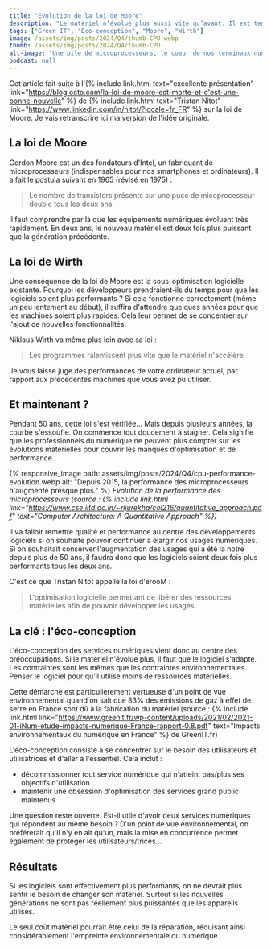 ```yaml
---
title: "Evolution de la loi de Moore"
description: "Le matériel n’évolue plus aussi vite qu’avant. Il est temps de repenser notre manière de concevoir le numérique."
tags: ["Green IT", "Eco-conception", "Moore", "Wirth"]
image: /assets/img/posts/2024/Q4/thumb-CPU.webp
thumb: /assets/img/posts/2024/Q4/thumb-CPU
alt-image: "Une pile de microprocesseurs, le coeur de nos terminaux numériques"
podcast: null
---
```


Cet article fait suite à l’{% include link.html text="excellente présentation" link="https://blog.octo.com/la-loi-de-moore-est-morte-et-c'est-une-bonne-nouvelle" %} de {% include link.html text="Tristan Nitot" link="https://www.linkedin.com/in/nitot/?locale=fr_FR" %} sur la loi de Moore. Je vais retranscrire ici ma version de l'idée originale.

## La loi de Moore

Gordon Moore est un des fondateurs d'Intel, un fabriquant de microprocesseurs (indispensables pour nos smartphones et ordinateurs). Il a fait le postula suivant en 1965 (révisé en 1975) :
> Le nombre de transistors présents sur une puce de micoprocesseur double tous les deux ans.

Il faut comprendre par là que les équipements numériques évoluent très rapidement. En deux ans, le nouveau matériel est deux fois plus puissant que la génération précédente. 

## La loi de Wirth

Une conséquence de la loi de Moore est la sous-optimisation logicielle existante. Pourquoi les développeurs prendraient-ils du temps pour que les logiciels soient plus performants ? Si cela fonctionne correctement (même un peu lentement au début), il suffira d'attendre quelques années pour que les machines soient plus rapides. Cela leur permet de se concentrer sur l'ajout de nouvelles fonctionnalités.

Niklaus Wirth va même plus loin avec sa loi : 
> Les programmes ralentissent plus vite que le matériel n'accélère.

Je vous laisse juge des performances de votre ordinateur actuel, par rapport aux précédentes machines que vous avez pu utiliser.

## Et maintenant ?

Pendant 50 ans, cette loi s'est vérifiée... Mais depuis plusieurs années, la courbe s'essoufle. On commence tout doucement à stagner.
Cela signifie que les professionnels du numérique ne peuvent plus compter sur les évolutions matérielles pour couvrir les manques d'optimisation et de performance.

{% responsive_image 
  path: assets/img/posts/2024/Q4/cpu-performance-evolution.webp 
  alt: "Depuis 2015, la performance des microprocesseurs n'augmente presque plus."
%}
*Evolution de la performance des microprocesseurs (source : {% include link.html link="https://www.cse.iitd.ac.in/~rijurekha/col216/quantitative_approach.pdf" text="Computer Architecture: A Quantitative Approach" %})*

Il va falloir remettre qualité et performance au centre des développements logiciels si on souhaite pouvoir continuer à élargir nos usages numériques. Si on souhaitait conserver l'augmentation des usages qui a été la notre depuis plus de 50 ans, il faudra donc que les logiciels soient deux fois plus performants tous les deux ans.

C'est ce que Tristan Nitot appelle la loi d'erooM :
> L'optimisation logicielle permettant de libérer des ressources matérielles afin de pouvoir développer les usages.

## La clé : l'éco-conception

L'éco-conception des services numériques vient donc au centre des préoccupations. Si le matériel n'évolue plus, il faut que le logiciel s'adapte. Les contraintes sont les mêmes que les contraintes environnementales. Penser le logiciel pour qu'il utilise moins de ressources matérielles.

Cette démarche est particulièrement vertueuse d'un point de vue environnemental quand on sait que 83% des émissions de gaz à effet de serre en France sont dû à la fabrication du matériel (source : {% include link.html link="https://www.greenit.fr/wp-content/uploads/2021/02/2021-01-iNum-etude-impacts-numerique-France-rapport-0.8.pdf" text="Impacts environnementaux du numérique en France" %} de GreenIT.fr)

L'éco-conception consiste à se concentrer sur le besoin des utilisateurs et utilisatrices et d'aller à l'essentiel. Cela inclut :
- décommissionner tout service numérique qui n'atteint pas/plus ses objectifs d'utilisation
- maintenir une obsession d'optimisation des services grand public maintenus

Une question reste ouverte. Est-il utile d'avoir deux services numériques qui répondent au même besoin ? D'un point de vue environnemental, on préférerait qu'il n'y en ait qu'un, mais la mise en concurrence permet également de protéger les utilisateurs/trices...


## Résultats

Si les logiciels sont effectivement plus performants, on ne devrait plus sentir le besoin de changer son matériel. Surtout si les nouvelles générations ne sont pas réellement plus puissantes que les appareils utilisés. 

Le seul coût matériel pourrait être celui de la réparation, réduisant ainsi considérablement l'empreinte environnementale du numérique.